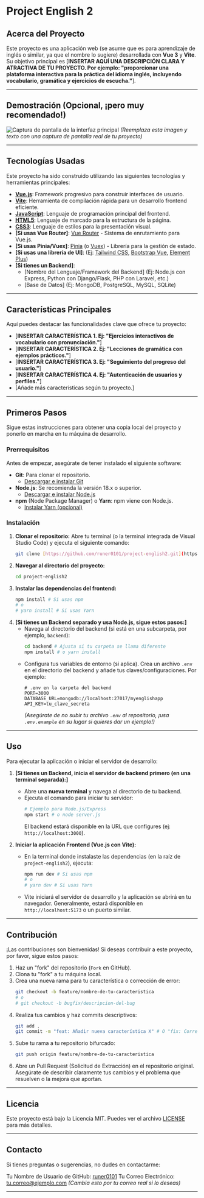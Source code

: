 # Project English 2

## Acerca del Proyecto

Este proyecto es una aplicación web (se asume que es para aprendizaje de inglés o similar, ya que el nombre lo sugiere) desarrollada con **Vue 3** y **Vite**. Su objetivo principal es [**INSERTAR AQUÍ UNA DESCRIPCIÓN CLARA Y ATRACTIVA DE TU PROYECTO. Por ejemplo: "proporcionar una plataforma interactiva para la práctica del idioma inglés, incluyendo vocabulario, gramática y ejercicios de escucha."**].

---

## Demostración (Opcional, ¡pero muy recomendado!)

![Captura de pantalla de la interfaz principal](https://via.placeholder.com/800x400?text=Captura+de+tu+Aplicacion+Aqui)
*(Reemplaza esta imagen y texto con una captura de pantalla real de tu proyecto)*

---

## Tecnologías Usadas

Este proyecto ha sido construido utilizando las siguientes tecnologías y herramientas principales:

* **[Vue.js](https://vuejs.org/)**: Framework progresivo para construir interfaces de usuario.
* **[Vite](https://vitejs.dev/)**: Herramienta de compilación rápida para un desarrollo frontend eficiente.
* **[JavaScript](https://developer.mozilla.org/es/docs/Web/JavaScript)**: Lenguaje de programación principal del frontend.
* **[HTML5](https://developer.mozilla.org/es/docs/Web/HTML)**: Lenguaje de marcado para la estructura de la página.
* **[CSS3](https://developer.mozilla.org/es/docs/Web/CSS)**: Lenguaje de estilos para la presentación visual.
* **[Si usas Vue Router]**: [Vue Router](https://router.vuejs.org/) - Sistema de enrutamiento para Vue.js.
* **[Si usas Pinia/Vuex]**: [Pinia](https://pinia.vuejs.org/) (o [Vuex](https://vuex.vuejs.org/)) - Librería para la gestión de estado.
* **[Si usas una librería de UI]**: (Ej: [Tailwind CSS](https://tailwindcss.com/), [Bootstrap Vue](https://bootstrap-vue.org/docs), [Element Plus](https://element-plus.org/))
* **[Si tienes un Backend]**:
    * [Nombre del Lenguaje/Framework del Backend] (Ej: Node.js con Express, Python con Django/Flask, PHP con Laravel, etc.)
    * [Base de Datos] (Ej: MongoDB, PostgreSQL, MySQL, SQLite)

---

## Características Principales

Aquí puedes destacar las funcionalidades clave que ofrece tu proyecto:

* [**INSERTAR CARACTERÍSTICA 1. Ej: "Ejercicios interactivos de vocabulario con pronunciación."**]
* [**INSERTAR CARACTERÍSTICA 2. Ej: "Lecciones de gramática con ejemplos prácticos."**]
* [**INSERTAR CARACTERÍSTICA 3. Ej: "Seguimiento del progreso del usuario."**]
* [**INSERTAR CARACTERÍSTICA 4. Ej: "Autenticación de usuarios y perfiles."**]
* [Añade más características según tu proyecto.]

---

## Primeros Pasos

Sigue estas instrucciones para obtener una copia local del proyecto y ponerlo en marcha en tu máquina de desarrollo.

### Prerrequisitos

Antes de empezar, asegúrate de tener instalado el siguiente software:

* **Git**: Para clonar el repositorio.
    * [Descargar e instalar Git](https://git-scm.com/downloads)
* **Node.js**: Se recomienda la versión 18.x o superior.
    * [Descargar e instalar Node.js](https://nodejs.org/es/download/)
* **npm** (Node Package Manager) o **Yarn**: npm viene con Node.js.
    * [Instalar Yarn (opcional)](https://classic.yarnpkg.com/en/docs/install)

### Instalación

1.  **Clonar el repositorio:**
    Abre tu terminal (o la terminal integrada de Visual Studio Code) y ejecuta el siguiente comando:
    ```bash
    git clone [https://github.com/runer0101/project-english2.git](https://github.com/runer0101/project-english2.git)
    ```
2.  **Navegar al directorio del proyecto:**
    ```bash
    cd project-english2
    ```
3.  **Instalar las dependencias del frontend:**
    ```bash
    npm install # Si usas npm
    # o
    # yarn install # Si usas Yarn
    ```
4.  **[Si tienes un Backend separado y usa Node.js, sigue estos pasos:]**
    * Navega al directorio del backend (si está en una subcarpeta, por ejemplo, `backend`):
        ```bash
        cd backend # Ajusta si tu carpeta se llama diferente
        npm install # o yarn install
        ```
    * Configura tus variables de entorno (si aplica). Crea un archivo `.env` en el directorio del backend y añade tus claves/configuraciones. Por ejemplo:
        ```
        # .env en la carpeta del backend
        PORT=3000
        DATABASE_URL=mongodb://localhost:27017/myenglishapp
        API_KEY=tu_clave_secreta
        ```
        *(Asegúrate de no subir tu archivo `.env` al repositorio, ¡usa `.env.example` en su lugar si quieres dar un ejemplo!)*

---

## Uso

Para ejecutar la aplicación o iniciar el servidor de desarrollo:

1.  **[Si tienes un Backend, inicia el servidor de backend primero (en una terminal separada):]**
    * Abre una **nueva terminal** y navega al directorio de tu backend.
    * Ejecuta el comando para iniciar tu servidor:
        ```bash
        # Ejemplo para Node.js/Express
        npm start # o node server.js
        ```
        El backend estará disponible en la URL que configures (ej: `http://localhost:3000`).

2.  **Iniciar la aplicación Frontend (Vue.js con Vite):**
    * En la terminal donde instalaste las dependencias (en la raíz de `project-english2`), ejecuta:
        ```bash
        npm run dev # Si usas npm
        # o
        # yarn dev # Si usas Yarn
        ```
    * Vite iniciará el servidor de desarrollo y la aplicación se abrirá en tu navegador. Generalmente, estará disponible en `http://localhost:5173` o un puerto similar.

---

## Contribución

¡Las contribuciones son bienvenidas! Si deseas contribuir a este proyecto, por favor, sigue estos pasos:

1.  Haz un "fork" del repositorio (`Fork` en GitHub).
2.  Clona tu "fork" a tu máquina local.
3.  Crea una nueva rama para tu característica o corrección de error:
    ```bash
    git checkout -b feature/nombre-de-tu-caracteristica
    # o
    # git checkout -b bugfix/descripcion-del-bug
    ```
4.  Realiza tus cambios y haz commits descriptivos:
    ```bash
    git add .
    git commit -m "feat: Añadir nueva característica X" # O "fix: Corregir bug en Y"
    ```
5.  Sube tu rama a tu repositorio bifurcado:
    ```bash
    git push origin feature/nombre-de-tu-caracteristica
    ```
6.  Abre un Pull Request (Solicitud de Extracción) en el repositorio original. Asegúrate de describir claramente tus cambios y el problema que resuelven o la mejora que aportan.

---

## Licencia

Este proyecto está bajo la Licencia MIT. Puedes ver el archivo [LICENSE](LICENSE) para más detalles.

---

## Contacto

Si tienes preguntas o sugerencias, no dudes en contactarme:

Tu Nombre de Usuario de GitHub: [runer0101](https://github.com/runer0101)
Tu Correo Electrónico: [tu.correo@ejemplo.com](mailto:tu.correo@ejemplo.com) *(Cambia esto por tu correo real si lo deseas)*

---
